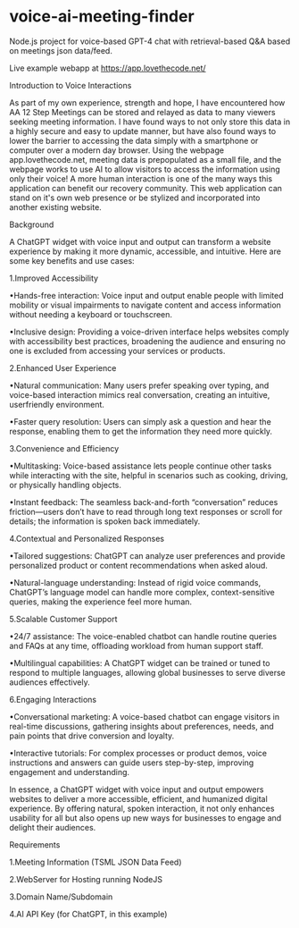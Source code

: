 # voice-ai-meeting-finder
Node.js project for voice-based GPT-4 chat with retrieval-based Q&amp;A based on meetings json data/feed.

Live example webapp at https://app.lovethecode.net/

Introduction to Voice Interactions

As part of my own experience, strength and hope, I have encountered how AA 12 Step
Meetings can be stored and relayed as data to many viewers seeking meeting information. I
have found ways to not only store this data in a highly secure and easy to update manner,
but have also found ways to lower the barrier to accessing the data simply with a smartphone
or computer over a modern day browser. Using the webpage app.lovethecode.net, meeting
data is prepopulated as a small file, and the webpage works to use AI to allow visitors to
access the information using only their voice! A more human interaction is one of the many
ways this application can benefit our recovery community. This web application can stand on
it's own web presence or be stylized and incorporated into another existing website.

Background

A ChatGPT widget with voice input and output can transform a website experience by making
it more dynamic, accessible, and intuitive. Here are some key benefits and use cases:

1.Improved Accessibility

•Hands-free interaction: Voice input and output enable people with limited
mobility or visual impairments to navigate content and access information
without needing a keyboard or touchscreen.

•Inclusive design: Providing a voice-driven interface helps websites comply
with accessibility best practices, broadening the audience and ensuring no
one is excluded from accessing your services or products.

2.Enhanced User Experience

•Natural communication: Many users prefer speaking over typing, and
voice-based interaction mimics real conversation, creating an intuitive, userfriendly environment.

•Faster query resolution: Users can simply ask a question and hear the
response, enabling them to get the information they need more quickly.

3.Convenience and Efficiency

•Multitasking: Voice-based assistance lets people continue other tasks while
interacting with the site, helpful in scenarios such as cooking, driving, or
physically handling objects.

•Instant feedback: The seamless back-and-forth “conversation” reduces
friction—users don’t have to read through long text responses or scroll for
details; the information is spoken back immediately.

4.Contextual and Personalized Responses

•Tailored suggestions: ChatGPT can analyze user preferences and provide
personalized product or content recommendations when asked aloud.

•Natural-language understanding: Instead of rigid voice commands,
ChatGPT’s language model can handle more complex, context-sensitive
queries, making the experience feel more human.

5.Scalable Customer Support

•24/7 assistance: The voice-enabled chatbot can handle routine queries and
FAQs at any time, offloading workload from human support staff.

•Multilingual capabilities: A ChatGPT widget can be trained or tuned to
respond to multiple languages, allowing global businesses to serve diverse
audiences effectively.

6.Engaging Interactions

•Conversational marketing: A voice-based chatbot can engage visitors in
real-time discussions, gathering insights about preferences, needs, and pain
points that drive conversion and loyalty.

•Interactive tutorials: For complex processes or product demos, voice
instructions and answers can guide users step-by-step, improving
engagement and understanding.

In essence, a ChatGPT widget with voice input and output empowers websites to deliver a
more accessible, efficient, and humanized digital experience. By offering natural, spoken
interaction, it not only enhances usability for all but also opens up new ways for businesses to
engage and delight their audiences.

Requirements

1.Meeting Information (TSML JSON Data Feed)

2.WebServer for Hosting running NodeJS

3.Domain Name/Subdomain

4.AI API Key (for ChatGPT, in this example)
